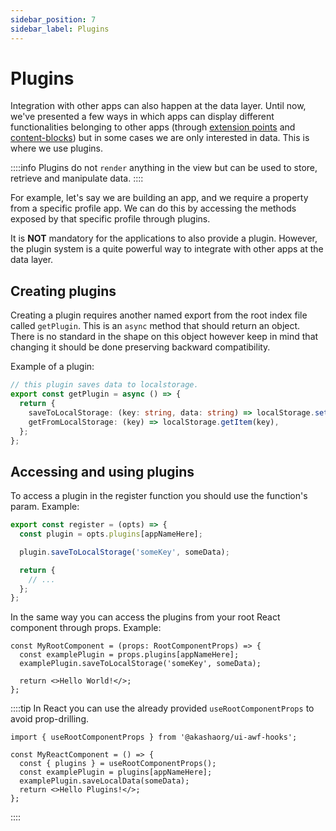 ```yaml
---
sidebar_position: 7
sidebar_label: Plugins
---
```


# Plugins

Integration with other apps can also happen at the data layer. Until now, we've presented a few ways in which apps can display different functionalities belonging to other apps (through [extension points](./extensions) and [content-blocks](./content-blocks)) but in some cases we are only interested in data. This is where we use plugins.

::::info
Plugins do not `render` anything in the view but can be used to store, retrieve and manipulate data.
::::

For example, let's say we are building an app, and we require a property from a specific profile app. We can do this by accessing the methods exposed by that specific profile through plugins.

It is **NOT** mandatory for the applications to also provide a plugin. However, the plugin system is a quite powerful way to integrate with other apps at the data layer.

## Creating plugins

Creating a plugin requires another named export from the root index file called `getPlugin`. This is an `async` method that should return an object. There is no standard in the shape on this object however keep in mind that changing it should be done preserving backward compatibility.

Example of a plugin:

```ts
// this plugin saves data to localstorage.
export const getPlugin = async () => {
  return {
    saveToLocalStorage: (key: string, data: string) => localStorage.setItem(key, data),
    getFromLocalStorage: (key) => localStorage.getItem(key),
  };
};
```

## Accessing and using plugins

To access a plugin in the register function you should use the function's param. Example:

```ts
export const register = (opts) => {
  const plugin = opts.plugins[appNameHere];

  plugin.saveToLocalStorage('someKey', someData);

  return {
    // ...
  };
};
```

In the same way you can access the plugins from your root React component through props.
Example:

```tsx
const MyRootComponent = (props: RootComponentProps) => {
  const examplePlugin = props.plugins[appNameHere];
  examplePlugin.saveToLocalStorage('someKey', someData);

  return <>Hello World!</>;
};
```

::::tip
In React you can use the already provided `useRootComponentProps` to avoid prop-drilling.

```tsx
import { useRootComponentProps } from '@akashaorg/ui-awf-hooks';

const MyReactComponent = () => {
  const { plugins } = useRootComponentProps();
  const examplePlugin = plugins[appNameHere];
  examplePlugin.saveLocalData(someData);
  return <>Hello Plugins!</>;
};
```
::::